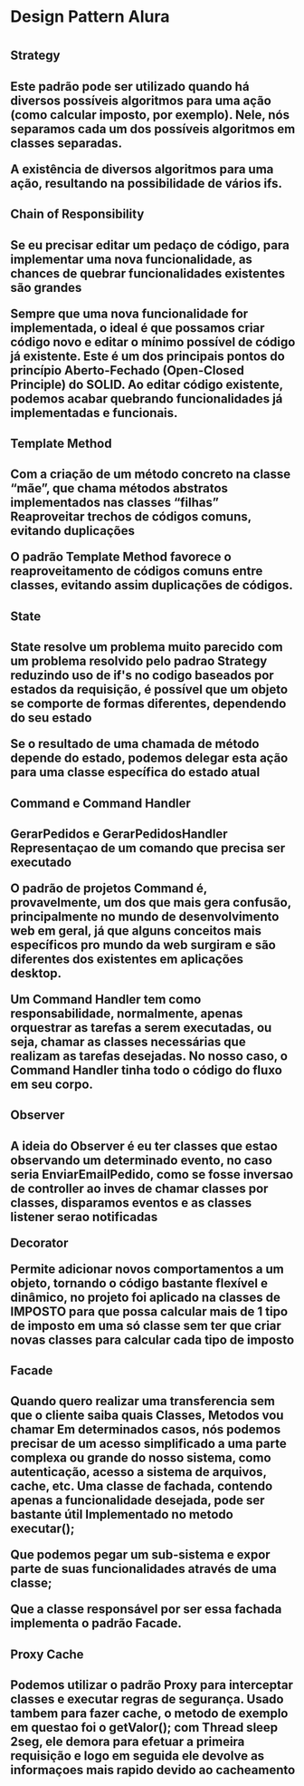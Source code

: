 <h1> Design Pattern Alura <h1>

<h2>Strategy<h2>

Este padrão pode ser utilizado quando há diversos possíveis algoritmos para uma ação (como calcular imposto, por exemplo). Nele, nós separamos cada um dos possíveis algoritmos em classes separadas.

A existência de diversos algoritmos para uma ação, resultando na possibilidade de vários ifs.

<h2>Chain of Responsibility<h2>

Se eu precisar editar um pedaço de código, para implementar uma nova funcionalidade, as chances de quebrar funcionalidades existentes são grandes

Sempre que uma nova funcionalidade for implementada, o ideal é que possamos criar código novo e editar o mínimo possível de código já existente. Este é um dos principais pontos do princípio Aberto-Fechado (Open-Closed Principle) do SOLID. Ao editar código existente, podemos acabar quebrando funcionalidades já implementadas e funcionais.

<h2>Template Method <h2>

Com a criação de um método concreto na classe “mãe”, que chama métodos abstratos implementados nas classes “filhas”
Reaproveitar trechos de códigos comuns, evitando duplicações

O padrão Template Method favorece o reaproveitamento de códigos comuns entre classes, evitando assim duplicações de códigos.

<h2>State<h2>

State resolve um problema muito parecido com um problema resolvido pelo padrao Strategy
reduzindo uso de if's no codigo baseados por estados da requisição, é possível que um objeto se comporte de formas diferentes, dependendo do seu estado

Se o resultado de uma chamada de método depende do estado, podemos delegar esta ação para uma classe específica do estado atual

<h2>Command e  Command Handler<h2>

GerarPedidos e GerarPedidosHandler
Representaçao de um comando que precisa ser executado

O padrão de projetos Command é, provavelmente, um dos que mais gera confusão, principalmente no mundo de desenvolvimento web em geral, já que alguns conceitos mais específicos pro mundo da web surgiram e são diferentes dos existentes em aplicações desktop.

Um Command Handler tem como responsabilidade, normalmente, apenas orquestrar as tarefas a serem executadas, ou seja, chamar as classes necessárias que realizam as tarefas desejadas. No nosso caso, o Command Handler tinha todo o código do fluxo em seu corpo.

<h2>Observer<h2>

A ideia do Observer é eu ter classes que estao observando um determinado evento, no caso seria EnviarEmailPedido, como se fosse inversao de controller ao inves de chamar classes por classes, disparamos eventos e as classes listener serao notificadas


Decorator

Permite adicionar novos comportamentos a um objeto, tornando o código bastante flexível e dinâmico, no projeto foi aplicado na classes de IMPOSTO para que possa calcular mais de 1 tipo de imposto em uma só classe sem ter que criar novas classes para calcular cada tipo de imposto


<h2>Facade<h2>

Quando quero realizar uma transferencia sem que o cliente saiba quais Classes, Metodos vou chamar
Em determinados casos, nós podemos precisar de um acesso simplificado a uma parte complexa ou grande do nosso sistema, como autenticação, acesso a sistema de arquivos, cache, etc. Uma classe de fachada, contendo apenas a funcionalidade desejada, pode ser bastante útil
Implementado no metodo   executar();

Que podemos pegar um sub-sistema e expor parte de suas funcionalidades através de uma classe;

Que a classe responsável por ser essa fachada implementa o padrão Facade.


<h2>Proxy Cache<h2>

Podemos utilizar o padrão Proxy para interceptar classes e executar regras de segurança.
Usado tambem para fazer cache, o metodo de exemplo em questao foi o getValor(); com Thread sleep 2seg, ele demora para efetuar a primeira requisição e logo em seguida ele devolve as informaçoes mais rapido devido ao cacheamento



